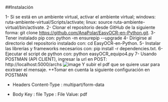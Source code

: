 ##Instalación

1- Si se está en un ambiente virtual, activar el ambiente virtual; windows: ruta-ambiente-virtual/Scripts/activate; linux: source ruta-ambiente-virtual/bin/activate.
2- Clonar el repositorio desde GitHub de la siguiente forma: git clone https://github.com/AnaPolar/EasyOCR-en-Python.git.
3- Tener instalado pip con: python -m ensurepip --upgrade
4- Dirigirse al directorio del repositorio instalado con: cd EasyOCR-en-Python.
5- Instalar las librerías y frameworks necesarios con: pip install -r dependencies.txt.
6- Ejecutar el script de python con: python easyOCR_equipo4.py
7- Usando POSTMAN (API CLIENT), ingresar la url en POST: http://localhost:5000/archs
![image](https://github.com/AnaPolar/EasyOCR-en-Python/assets/129553512/dd0bea4d-135b-4a79-9d1f-e4216abba38b)
Y subir el pdf que se quiere usar para exxtraer el mensaje.
++Tomar en cuenta la siguiente configuración en POSTMAN
  - Headers
	  Content-Type : multipart/form-data

  - Body 
	  Key : file
	  Type : File
	  Value: pdf

